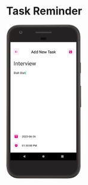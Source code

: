 # Task Reminder

<img src="https://github.com/Kyawkk/Task_Reminder/blob/master/screenshoots/add_task.png" alt="drawing" width="200"/>